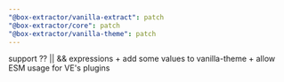 ```yaml
---
"@box-extractor/vanilla-extract": patch
"@box-extractor/core": patch
"@box-extractor/vanilla-theme": patch
---
```


support ?? || && expressions + add some values to vanilla-theme + allow ESM usage for VE's plugins
